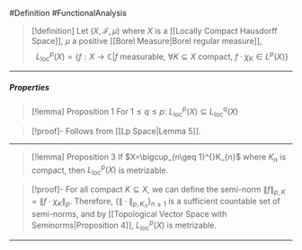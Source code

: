 #Definition #FunctionalAnalysis 
> [!definition]
> Let $(X,\mathcal{F},\mu)$ where $X$ is a [[Locally Compact Hausdorff Space]], $\mu$ a positive [[Borel Measure|Borel regular measure]], $$L^p_{\text{loc}}(X)=\{ f:X\to \mathbb{C}|f\text{ measurable, }\forall K\subseteq X\text{ compact, }f\cdot \chi_{K}\in L^p(X) \}$$
---
##### Properties
> [!lemma] Proposition 1
> For $1\leq q\leq p$: $L^p_{\text{loc}}(X)\subseteq L^q_{\text{loc}}(X)$

> [!proof]-
> Follows from [[Lp Space|Lemma 5]].
---
> [!lemma] Proposition 3
> If $X=\bigcup_{n\geq 1}^{}K_{n}$ where $K_{n}$ is compact, then $L^p_{\text{loc}}(X)$ is metrizable. 

> [!proof]-
> For all compact $K\subseteq X$, we can define the semi-norm $\left\| f \right\|_{p,K}=\left\| f\cdot \chi_{K} \right\|_{p}$. Therefore, $\{ \|\cdot\|_{p,K_{n}} \}_{n\geq 1}$ is a sufficient countable set of semi-norms, and by [[Topological Vector Space with Seminorms|Proposition 4]], $L^p_{\text{loc}}(X)$ is metrizable.
---